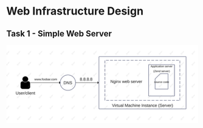 # Web Infrastructure Design

## Task 1 - Simple Web Server
![alt text](https://github.com/stephenoba/alx-system_engineering-devops/blob/main/0x09-web_infrastructure_design/images/simple_web_stack.png?raw=true)
